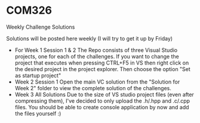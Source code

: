 # COM326
Weekly Challenge Solutions

Solutions will be posted here weekly (I will try to get it up by Friday)

+ For Week 1 Session 1 & 2
The Repo consists of three Visual Studio projects, one for each of the challenges.
If you want to change the project that executes when pressing CTRL+F5 in VS then right click on the desired project in the project explorer. Then choose the option "Set as startup project"
+ Week 2 Session 1
Open the main VC solution from the "Solution for Week 2" folder to view the complete solution of the challenges.
+ Week 3 All Solutions
Due to the size of VS studio project files (even after compressing them), I've decided to only upload the .h/.hpp and .c/.cpp files. You should be able to create console application by now and add the files yourself :)
